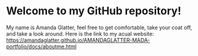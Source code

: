 # Welcome to my GitHub repository!
My name is Amanda Glatter, feel free to get comfortable, take your coat off, and take a look around.
Here is the link to my acual website:
https://amandaglatter.github.io/AMANDAGLATTER-MADA-portfolio/docs/aboutme.html